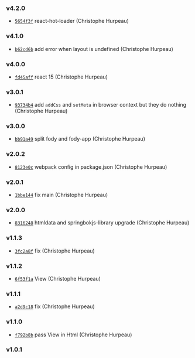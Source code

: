 ### v4.2.0

- [`5654f3f`](https://github.com/turacojs/fody/commit/5654f3f3145d20164fe5bdcf4559af72c587bb06) react-hot-loader (Christophe Hurpeau)

### v4.1.0

- [`b62cd6b`](https://github.com/turacojs/fody/commit/b62cd6bf0a4e2c9b70bf866efd5a2fc2602e3cec) add error when layout is undefined (Christophe Hurpeau)

### v4.0.0

- [`fd45aff`](https://github.com/turacojs/fody/commit/fd45aff0475d683f56f90b06522c433810fd2524) react 15 (Christophe Hurpeau)

### v3.0.1

- [`93734b4`](https://github.com/turacojs/fody/commit/93734b429ecbe57b869ebe3da303e58cb784c56e) add `addCss` and `setMeta` in browser context but they do nothing (Christophe Hurpeau)

### v3.0.0

- [`bb91a49`](https://github.com/turacojs/fody/commit/bb91a49ee4bed3d0596cb68a2d8c75fc8fe4f6a2) split fody and fody-app (Christophe Hurpeau)

### v2.0.2

- [`8123e0c`](https://github.com/turacojs/fody/commit/8123e0cc983869bab39dfd0cfaae0de110067c66) webpack config in package.json (Christophe Hurpeau)

### v2.0.1

- [`1bbe144`](https://github.com/turacojs/fody/commit/1bbe14447cf164263577e0c0b8beb5dd33a56c2c) fix main (Christophe Hurpeau)


### v2.0.0

- [`8316248`](https://github.com/turacojs/fody/commit/8316248b9a73507e67cec86c1c26bf969a0431dc) htmldata and springbokjs-library upgrade (Christophe Hurpeau)

### v1.1.3

- [`3fc2a8f`](https://github.com/turacojs/fody/commit/3fc2a8f045947ae4a1fefb00a766c3c9b34cc950) fix (Christophe Hurpeau)

### v1.1.2

- [`6f53f1a`](https://github.com/turacojs/fody/commit/6f53f1a1d6a073fd271fbb17d674a57fe9b9daf3) View (Christophe Hurpeau)

### v1.1.1

- [`a2d9c18`](https://github.com/turacojs/fody/commit/a2d9c1864f529cdd9306654a00953a4c8b8ff173) fix (Christophe Hurpeau)

### v1.1.0

- [`f792b8b`](https://github.com/turacojs/fody/commit/f792b8b3a58d0ce3469a07def91e84218656583d) pass View in Html (Christophe Hurpeau)

### v1.0.1



